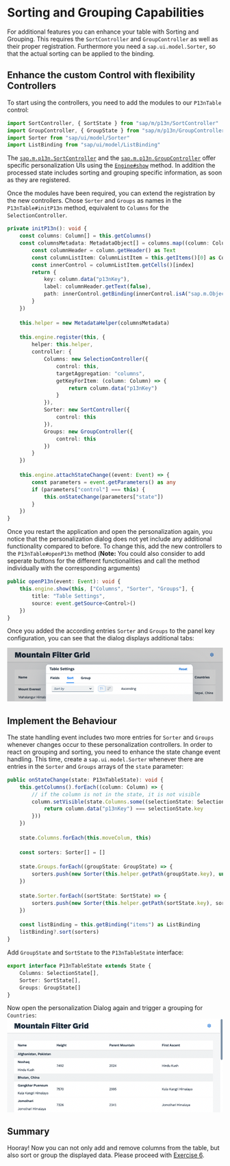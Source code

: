 # Sorting and Grouping Capabilities
For additional features you can enhance your table with Sorting and Grouping. This requires the `SortController` and `GroupController` as well as their proper registration. Furthermore you need a `sap.ui.model.Sorter`, so that the actual sorting can be applied to the binding.

## Enhance the custom Control with flexibility Controllers

To start using the controllers, you need to add the modules to our `P13nTable` control:
````ts
import SortController, { SortState } from "sap/m/p13n/SortController"
import GroupController, { GroupState } from "sap/m/p13n/GroupController"
import Sorter from "sap/ui/model/Sorter"
import ListBinding from "sap/ui/model/ListBinding"
````

The [`sap.m.p13n.SortController`](https://openui5nightly.hana.ondemand.com/api/sap.m.p13n.SortController) and
the [`sap.m.p13n.GroupController`](https://openui5nightly.hana.ondemand.com/api/sap.m.p13n.GroupController) offer specific personalization UIs using the [`Engine#show`](https://openui5nightly.hana.ondemand.com/api/sap.m.p13n.Engine#methods/show) method. In addition the processed state includes sorting and grouping specific information, as soon as they are registered.

Once the modules have been required, you can extend the registration by the new controllers. Chose `Sorter` and `Groups` as names in the `P13nTable#initP13n` method, equivalent to `Columns` for the `SelectionController`.

````ts
private initP13n(): void {
	const columns: Column[] = this.getColumns()
	const columnsMetadata: MetadataObject[] = columns.map((column: Column, index: number) => {
		const columnHeader = column.getHeader() as Text
		const columnListItem: ColumnListItem = this.getItems()[0] as ColumnListItem
		const innerControl = columnListItem.getCells()[index]
		return {
			key: column.data("p13nKey"),
			label: columnHeader.getText(false),
			path: innerControl.getBinding(innerControl.isA("sap.m.ObjectIdentifier") ? "title" : "text").getPath()
		}
	})

	this.helper = new MetadataHelper(columnsMetadata)

	this.engine.register(this, {
		helper: this.helper,
		controller: {
			Columns: new SelectionController({
				control: this,
				targetAggregation: "columns",
				getKeyForItem: (column: Column) => {
					return column.data("p13nKey")
				}
			}),
			Sorter: new SortController({
				control: this
			}),
			Groups: new GroupController({
				control: this
			})
		}
	})

	this.engine.attachStateChange((event: Event) => {
		const parameters = event.getParameters() as any
		if (parameters["control"] === this) {
			this.onStateChange(parameters["state"])
		}
	})
}
````

Once you restart the application and open the personalization again, you notice that the personalization dialog does not yet include any additional functionality compared to before. To change this, add the new controllers to the `P13nTable#openP13n` method (**Note:** You could also consider to add seperate buttons for the different functionalities and call the method individually with the corresponding arguments)

````ts
public openP13n(event: Event): void {
	this.engine.show(this, ["Columns", "Sorter", "Groups"], {
		title: "Table Settings",
		source: event.getSource<Control>()
	})
}
````

Once you added the according entries `Sorter` and `Groups` to the panel key configuration, you can see that the dialog displays additional tabs:

![`Dialog changes`](screenshots/ex05_1.png)

## Implement the Behaviour
The state handling event includes two more entries for `Sorter` and `Groups` whenever changes occur to these personalization controllers. In order to react on grouping and sorting, you need to enhance the state change event handling. This time, create a `sap.ui.model.Sorter` whenever there are entries in the `Sorter` and `Groups` arrays of the `state` parameter:

````ts
public onStateChange(state: P13nTableState): void {
	this.getColumns().forEach((column: Column) => {
		// if the column is not in the state, it is not visible
		column.setVisible(state.Columns.some((selectionState: SelectionState) => {
			return column.data("p13nKey") === selectionState.key
		}))
	})

	state.Columns.forEach(this.moveColum, this)

	const sorters: Sorter[] = []

	state.Groups.forEach((groupState: GroupState) => {
		sorters.push(new Sorter(this.helper.getPath(groupState.key), undefined, true))
	})

	state.Sorter.forEach((sortState: SortState) => {
		sorters.push(new Sorter(this.helper.getPath(sortState.key), sortState.descending))
	})

	const listBinding = this.getBinding("items") as ListBinding
	listBinding?.sort(sorters)
}
````

Add `GroupState` and `SortState` to the `P13nTableState` interface:
````ts
export interface P13nTableState extends State {
	Columns: SelectionState[],
	Sorter: SortState[],
	Groups: GroupState[]
}
````

Now open the personalization Dialog again and trigger a grouping for `Countries`:
![`Grouping demo`](screenshots/ex05_2.png)

## Summary
Hooray! Now you can not only add and remove columns from the table, but also sort or group the displayed data. Please proceed with [Exercise 6](../ex06/).
